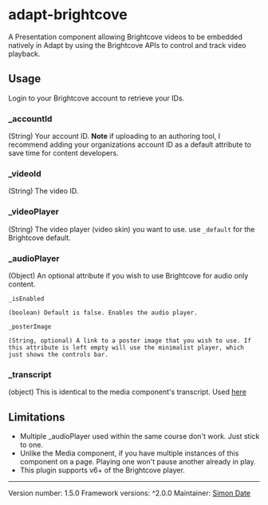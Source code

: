 adapt-brightcove
===============================

A Presentation component allowing Brightcove videos to be embedded natively in Adapt by using the Brightcove APIs to control and track video playback.

## Usage

Login to your Brightcove account to retrieve your IDs.


### _accountId

(String) Your account ID. **Note** if uploading to an authoring tool, I recommend adding your organizations account ID as a default attribute to save time for content developers.

### _videoId

(String) The video ID.

### _videoPlayer

(String) The video player (video skin) you want to use. use `_default` for the Brightcove default.

### _audioPlayer

(Object) An optional attribute if you wish to use Brightcove for audio only content.

    _isEnabled

    (boolean) Default is false. Enables the audio player.

    _posterImage

    (String, optional) A link to a poster image that you wish to use. If this attribute is left empty will use the minimalist player, which just shows the controls bar.

### _transcript

(object) This is identical to the media component's transcript. Used [here](https://github.com/adaptlearning/adapt-contrib-media/#settings-overview)

## Limitations

*   Multiple _audioPlayer used within the same course don't work. Just stick to one.
*   Unlike the Media component, if you have multiple instances of this component on a page. Playing one won't pause another already in play.
*   This plugin supports v6+ of the Brightcove player.

---

Version number: 1.5.0
Framework versions: ^2.0.0
Maintainer: <a href='mailto:simon.date@kcl.ac.uk'>Simon Date</a>
